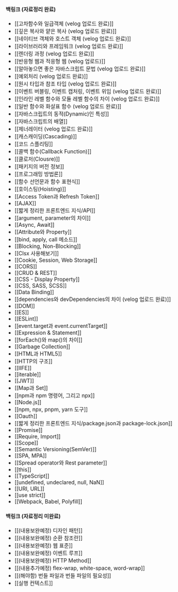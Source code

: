 
#### 백링크 (자료정리 완료)

- [[고차함수와 일급객체 (velog 업로드 완료)]]
- [[깊은 복사와 얕은 복사 (velog 업로드 완료)]]
- [[네이티브 객체와 호스트 객체 (velog 업로드 완료)]]
- [[라이브러리와 프레임워크 (velog 업로드 완료)]]
- [[렌더링 과정 (velog 업로드 완료)]]
- [[반응형 웹과 적응형 웹 (velog 업로드)]]
- [[알아놓으면 좋은 자바스크립트 문법 (velog 업로드 완료)]]
- [[예외처리 (velog 업로드 완료)]]
- [[원시 타입과 참조 타입 (velog 업로드 완료)]]
- [[이벤트 버블링, 이벤트 캡처링, 이벤트 위임 (velog 업로드 완료)]]
- [[인라인 레벨 함수와 모듈 레벨 함수의 차이 (velog 업로드 완료)]]
- [[일반 함수와 화살표 함수 (velog 업로드 완료)]]
- [[자바스크립트의 동적(Dynamic)인 특성]]
- [[자바스크립트의 배열]]
- [[제너레이터 (velog 업로드 완료)]]
- [[캐스캐이딩(Cascading)]]
- [[코드 스플리팅]]
- [[콜백 함수(Callback Function)]]
- [[클로저(Clousre)]]
- [[패키지의 버전 정보]]
- [[프로그래밍 방법론]]
- [[함수 선언문과 함수 표현식]]
- [[호이스팅(Hoisting)]]
- [[Access Token과 Refresh Token]]
- [[AJAX]]
- [[짧게 정리한 프론트엔드 지식/API]]
- [[argument, parameter의 차이]]
- [[Async, Await]]
- [[Attribute와 Property]]
- [[bind, apply, call 메소드]]
- [[Blocking, Non-Blocking]]
- [[Clsx 사용해보기]]
- [[Cookie, Session, Web Storage]]
- [[CORS]]
- [[CRUD & REST]]
- [[CSS - Display Property]]
- [[CSS, SASS, SCSS]]
- [[Data Binding]]
- [[dependencies와 devDependencies의 차이 (velog 업로드 완료)]]
- [[DOM]]
- [[ES]]
- [[ESLint]]
- [[event.target과 event.currentTarget]]
- [[Expression & Statement]]
- [[forEach()와 map()의 차이]]
- [[Garbage Collection]]
- [[HTML과 HTML5]]
- [[HTTP의 구조]]
- [[IIFE]]
- [[iterable]]
- [[JWT]]
- [[Map과 Set]]
- [[npm과 npm 명령어, 그리고 npx]]
- [[Node.js]]
- [[npm, npx, pnpm, yarn 도구]]
- [[Oauth]]
- [[짧게 정리한 프론트엔드 지식/package.json과 package-lock.json]]
- [[Promise]]
- [[Require, Import]]
- [[Scope]]
- [[Semantic Versioning(SemVer)]]
- [[SPA, MPA]]
- [[Spread operator와 Rest parameter]]
- [[this]]
- [[TypeScript]]
- [[undefined, undeclared, null, NaN]]
- [[URI, URL]]
- [[use strict]]
- [[Webpack, Babel, Polyfill]]

#### 백링크 (자료정리 미완료)

- [[(내용보완예정) 디자인 패턴]]
- [[(내용보완예정) 순환 참조란]]
- [[(내용보완예정) 웹 표준]]
- [[(내용보완예정) 이벤트 루프]]
- [[(내용보완예정) HTTP Method]]
- [[(내용추가예정) flex-wrap, white-space, word-wrap]]
- [[(해야함) 번들 파일과 번들 파일의 필요성]]
- [[실행 컨텍스트]]